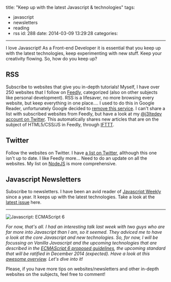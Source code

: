 title: "Keep up with the latest Javascript & technologies"
tags:
  - javascript
  - newsletters
  - reading
  - rss
id: 288
date: 2014-03-09 13:29:28
categories:
---
I love Javascript! As a Front-end Developer it is essential that you keep up with the latest technologies, keep experimenting with new stuff. Keep your creativity flowing. So, how do you keep up?

<!--more-->

## RSS

Subscribe to websites that give you in-depth tutorials! Myself, I have over 250 websites that I follow on [Feedly](http://feedly.com/ "Feedly"), categorized (also on other subjects like personal development). RSS is a lifesaver, no more browsing every website, but keep everything in one place.... I used to do this in Google Reader, unfortunately Google decided to [remove this service](http://googleblog.blogspot.com.au/2013/03/a-second-spring-of-cleaning.html "A second spring of cleaning"). I can't share a list with subscribed websites from Feedly, but have a look at my [@j3ltedev account on Twitter](https://twitter.com/j3ltedev "J3ltedev on Twitter"). This automatically shares new articles that are on the subject of HTML5/CSS/JS in Feedly, through [IFTTT](https://ifttt.com/ "If This That That").

## Twitter

Follow the websites on Twitter. I have [a list on Twitter](https://twitter.com/j3lte/lists/js "j3lte list: JS"), allthough this one isn't up to date. I like Feedly more... Need to do an update on all the websites. My list on [NodeJS](https://twitter.com/j3lte/lists/nodejs "j3lte list: NodeJS") is more comprehensive.

## Javascript Newsletters

Subscribe to newsletters. I have been an avid reader of [Javascript Weekly](http://javascriptweekly.com/ "Javascript Weekly") since a year. It keeps up with the latest technologies. Take a look at the [latest issue](http://javascriptweekly.com/issues/171 "Javascript Weekly issue 171") here.

* * *

![Javascript: ECMAScript 6](http://jeltelagendijk.nl/wp-content/uploads/2014/03/20130807-es6-150x150.png "ES6")

_For now, that's all. I had an interesting talk last week with two guys who are far more into Javascript than I am, so it seemed. They adviced me to have a look at the core Javascript and new technologies. So, for now, I will be focussing on Vanilla Javascript and the upcoming technologies that are described in the [ECMAScript 6 proposed guidelines](https://people.mozilla.org/~jorendorff/es6-draft.html "ES6 Draft (Mozilla)"), the upcoming standard that will be ratified in December 2014 (expected). Have a look at this [awesome overview](https://github.com/lukehoban/es6features "ES6 Features (Github)"). Let's dive into it!_

Please, if you have more tips on websites/newsletters and other in-depth websites on the subjects, feel free to comment!